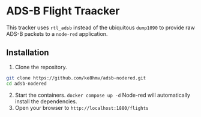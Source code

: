 # ADS-B Flight Traacker

This tracker uses `rtl_adsb` instead of the ubiquitous `dump1090` to provide raw ADS-B packets to 
a `node-red` application.

## Installation

1. Clone the repository. 
```bash
git clone https://github.com/ke8hmv/adsb-nodered.git
cd adsb-nodered
```
2. Start the containers. `docker compose up -d` Node-red will automatically install the dependencies.
3. Open your browser to `http://localhost:1880/flights`

